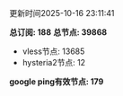 更新时间2025-10-16 23:11:41

**总订阅: 188**
**总节点: 39868**
- vless节点: 13685
- hysteria2节点: 12

**google ping有效节点: 179**
